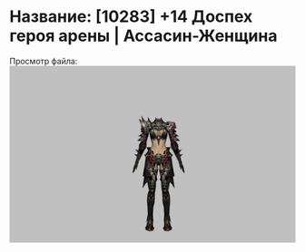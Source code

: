 # Название: [10283] +14 Доспех героя арены | Ассасин-Женщина

Просмотр файла:
![p070031.png](p070031.png)
